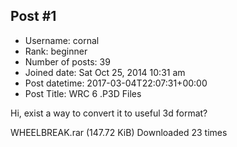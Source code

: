 ## Post #1
- Username: cornal
- Rank: beginner
- Number of posts: 39
- Joined date: Sat Oct 25, 2014 10:31 am
- Post datetime: 2017-03-04T22:07:31+00:00
- Post Title: WRC 6 .P3D Files

Hi, exist a way to convert it to useful 3d format?


 WHEELBREAK.rar
(147.72 KiB) Downloaded 23 times
